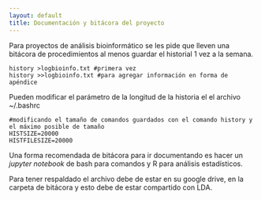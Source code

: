 ```yaml
---
layout: default
title: Documentación y bitácora del proyecto
---
```


Para proyectos de análisis bioinformático se les pide que lleven una bitácora de procedimientos al menos guardar el historial 1 vez a la semana.

```
history >logbioinfo.txt #primera vez
history >>logbioinfo.txt #para agregar información en forma de apéndice
```

Pueden modificar el parámetro de la longitud de la historia el el archivo ~/.bashrc

```
#modificando el tamaño de comandos guardados con el comando history y el máximo posible de tamaño
HISTSIZE=20000
HISTFILESIZE=20000
```

Una forma recomendada de bitácora para ir documentando es hacer un _jupyter notebook_ de bash para comandos y R para análisis estadísticos. 


Para tener respaldado el archivo debe de estar en su google drive, en la carpeta de bitácora y esto debe de estar compartido con LDA. 




